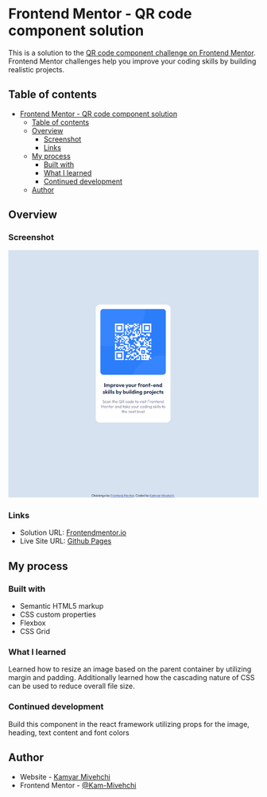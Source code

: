 # Frontend Mentor - QR code component solution

This is a solution to the [QR code component challenge on Frontend Mentor](https://www.frontendmentor.io/challenges/qr-code-component-iux_sIO_H). Frontend Mentor challenges help you improve your coding skills by building realistic projects. 

## Table of contents

- [Frontend Mentor - QR code component solution](#frontend-mentor---qr-code-component-solution)
  - [Table of contents](#table-of-contents)
  - [Overview](#overview)
    - [Screenshot](#screenshot)
    - [Links](#links)
  - [My process](#my-process)
    - [Built with](#built-with)
    - [What I learned](#what-i-learned)
    - [Continued development](#continued-development)
  - [Author](#author)



## Overview

### Screenshot

![](./assets/Screenshots/Capture.PNG)



### Links

- Solution URL: [Frontendmentor.io](https://www.frontendmentor.io/solutions/qrcodecomponent-TiqLkiPB5L)
- Live Site URL: [Github Pages](https://kam-mivehchi.github.io/qr-code-component/)

## My process

### Built with

- Semantic HTML5 markup
- CSS custom properties
- Flexbox
- CSS Grid


### What I learned

Learned how to resize an image based on the parent container by utilizing margin and padding. Additionally learned how the cascading nature of CSS can be used to reduce overall file size.


### Continued development

Build this component in the react framework utilizing props for the image, heading, text content and font colors


## Author

- Website - [Kamyar Mivehchi](https://www.kamyarmivehchi.com)
- Frontend Mentor - [@Kam-Mivehchi](https://www.frontendmentor.io/profile/Kam-Mivehchi)




